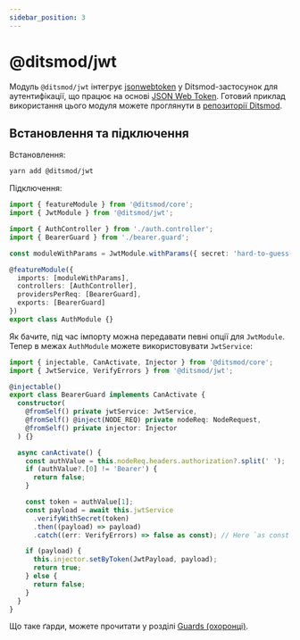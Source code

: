 ```yaml
---
sidebar_position: 3
---
```


# @ditsmod/jwt

Модуль `@ditsmod/jwt` інтегрує [jsonwebtoken][1] у Ditsmod-застосунок для аутентифікації, що працює на основі [JSON Web Token][2]. Готовий приклад використання цього модуля можете проглянути в [репозиторії Ditsmod][3].

## Встановлення та підключення

Встановлення:

```bash
yarn add @ditsmod/jwt
```

Підключення:

```ts
import { featureModule } from '@ditsmod/core';
import { JwtModule } from '@ditsmod/jwt';

import { AuthController } from './auth.controller';
import { BearerGuard } from './bearer.guard';

const moduleWithParams = JwtModule.withParams({ secret: 'hard-to-guess-secret', signOptions: { expiresIn: '2m' } });

@featureModule({
  imports: [moduleWithParams],
  controllers: [AuthController],
  providersPerReq: [BearerGuard],
  exports: [BearerGuard]
})
export class AuthModule {}
```

Як бачите, під час імпорту можна передавати певні опції для `JwtModule`. Тепер в межах `AuthModule` можете використовувати `JwtService`:

```ts
import { injectable, CanActivate, Injector } from '@ditsmod/core';
import { JwtService, VerifyErrors } from '@ditsmod/jwt';

@injectable()
export class BearerGuard implements CanActivate {
  constructor(
    @fromSelf() private jwtService: JwtService,
    @fromSelf() @inject(NODE_REQ) private nodeReq: NodeRequest,
    @fromSelf() private injector: Injector
  ) {}

  async canActivate() {
    const authValue = this.nodeReq.headers.authorization?.split(' ');
    if (authValue?.[0] != 'Bearer') {
      return false;
    }

    const token = authValue[1];
    const payload = await this.jwtService
      .verifyWithSecret(token)
      .then((payload) => payload)
      .catch((err: VerifyErrors) => false as const); // Here `as const` to narrow down returned type.

    if (payload) {
      this.injector.setByToken(JwtPayload, payload);
      return true;
    } else {
      return false;
    }
  }
}
```

Що таке ґарди, можете прочитати у розділі [Guards (охоронці)][4].


[1]: https://github.com/auth0/node-jsonwebtoken
[2]: https://www.rfc-editor.org/rfc/rfc7519
[3]: https://github.com/ditsmod/ditsmod/tree/main/examples/14-auth-jwt
[4]: /components-of-ditsmod-app/guards
